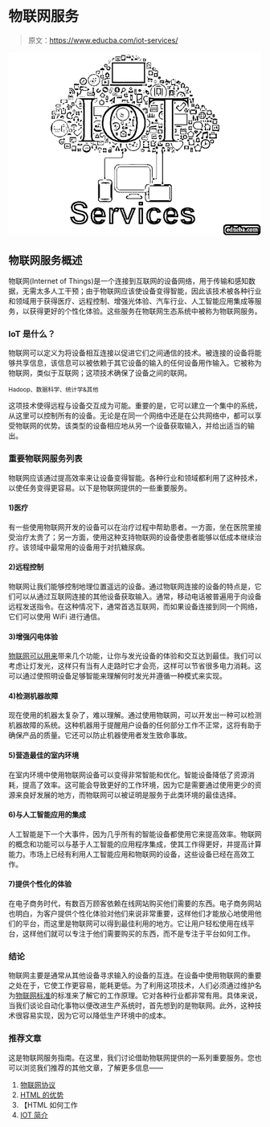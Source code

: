 # 物联网服务

> 原文：<https://www.educba.com/iot-services/>

![IoT Services](img/64b8311f29caf1cdae7642f5563b4521.png)



## 物联网服务概述

物联网(Internet of Things)是一个连接到互联网的设备网络，用于传输和感知数据，无需太多人工干预；由于物联网应该使设备变得智能，因此该技术被各种行业和领域用于获得医疗、远程控制、增强光体验、汽车行业、人工智能应用集成等服务，以获得更好的个性化体验。这些服务在物联网生态系统中被称为物联网服务。

### IoT 是什么？

物联网可以定义为将设备相互连接以促进它们之间通信的技术。被连接的设备将能够共享信息，该信息可以被依赖于其它设备的输入的任何设备用作输入。它被称为物联网，类似于互联网；这项技术确保了设备之间的联网。

<small>Hadoop、数据科学、统计学&其他</small>

这项技术使得远程与设备交互成为可能。重要的是，它可以建立一个集中的系统，从这里可以控制所有的设备。无论是在同一个网络中还是在公共网络中，都可以享受物联网的优势。该类型的设备相应地从另一个设备获取输入，并给出适当的输出。

### 重要物联网服务列表

物联网应该通过提高效率来让设备变得智能。各种行业和领域都利用了这种技术，以使任务变得更容易。以下是物联网提供的一些重要服务。

#### 1)医疗

有一些使用物联网开发的设备可以在治疗过程中帮助患者。一方面，坐在医院里接受治疗太贵了；另一方面，使用这种支持物联网的设备使患者能够以低成本继续治疗。该领域中最常用的设备用于对抗糖尿病。

#### 2)远程控制

物联网让我们能够控制地理位置遥远的设备。通过物联网连接的设备的特点是，它们可以从通过互联网连接的其他设备获取输入。通常，移动电话被普遍用于向设备远程发送指令。在这种情况下，通常首选互联网，而如果设备连接到同一个网络，它们可以使用 WiFi 进行通信。

#### 3)增强闪电体验

[物联网可以用来](https://www.educba.com/what-is-iot/)带来几个功能，让你与发光设备的体验和交互达到最佳。我们可以考虑让灯发光，这样只有当有人走路时它才会亮，这样可以节省很多电力消耗。这可以通过使照明设备足够智能来理解何时发光并遵循一种模式来实现。

#### 4)检测机器故障

现在使用的机器太复杂了，难以理解。通过使用物联网，可以开发出一种可以检测机器故障的系统。这种机器用于提醒用户设备的任何部分工作不正常，这将有助于确保产品的质量。它还可以防止机器使用者发生致命事故。

#### 5)营造最佳的室内环境

在室内环境中使用物联网设备可以变得非常智能和优化。智能设备降低了资源消耗，提高了效率。这可能会导致更好的工作环境，因为它是需要通过使用更少的资源来良好发展的地方，而物联网可以被证明是服务于此类环境的最佳选择。

#### 6)与人工智能应用的集成

人工智能是下一个大事件，因为几乎所有的智能设备都使用它来提高效率。物联网的概念和功能可以与基于人工智能的应用程序集成，使其工作得更好，并提高计算能力。市场上已经有利用人工智能应用和物联网的设备，这些设备已经在高效工作。

#### 7)提供个性化的体验

在电子商务时代，有数百万顾客依赖在线网站购买他们需要的东西。电子商务网站也明白，为客户提供个性化体验对他们来说非常重要，这样他们才能放心地使用他们的平台，而这里是物联网可以得到最佳利用的地方。它让用户轻松使用在线平台，这样他们就可以专注于他们需要购买的东西，而不是专注于平台如何工作。

### 结论

物联网主要是通常从其他设备寻求输入的设备的互连。在设备中使用物联网的重要之处在于，它使工作更容易，能耗更低。为了利用这项技术，人们必须通过维护名为[物联网标准](https://www.educba.com/iot-standards/)的标准来了解它的工作原理。它对各种行业都非常有用。具体来说，当我们谈论自动化事物以便改进生产系统时，首先想到的是物联网。此外，这种技术很容易实现，因为它可以降低生产环境中的成本。

### 推荐文章

这是物联网服务指南。在这里，我们讨论借助物联网提供的一系列重要服务。您也可以浏览我们推荐的其他文章，了解更多信息——

1.  [物联网协议](https://www.educba.com/iot-protocols/)
2.  [HTML 的优势](https://www.educba.com/advantages-of-html/)
3.  【HTML 如何工作
4.  [IOT 简介](https://www.educba.com/introduction-to-iot/)





